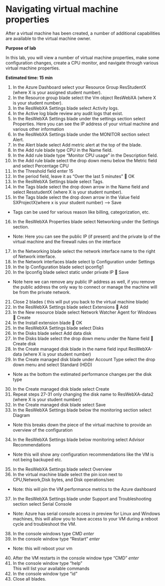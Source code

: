 # Navigating virtual machine properties

After a virtual machine has been created, a number of additional capabilities are available to the virtual machine owner.

**Purpose of lab**

In this lab, you will view a number of virtual machine properties, make some configuration changes, create a CPU monitor, and navigate through various virtual machine properties.

**Estimated time: 15 min**

1. In the Azure Dashboard select your Resource Group ResStudentX (where X is your assigned student number).
2. In the  Resource group blade select the Vm object  ResWebXA (where X is your student number).
3. In the ResWebXA Settings blade select Activity logs.
4. In the Active log blade review any audit logs that exist.
5. In the ResWebXA Settings blade under the settings section select Properties.
Here you can see the IP address of your virtual machine and various other information
6. In the ResWebXA Settings blade under the MONITOR section select Alert.
7. In the Alert blade select Add metric alert at the top of the blade.
8. In the Add rule blade type CPU in the Name field.
9. In the Add rule blade type “Monitor CPU usage” in the Description field.
10. In the Add rule blade select the drop down menu below the Metric field and select Percentage CPU 
11. In the Threshold field enter 15
12. In the period field, leave it as “Over the last 5 minutes”  OK
13. In the ResWebXA Settings blade select Tags.
14. In the Tags blade select the drop down arrow in the Name field and select ResstudentX (where X is your student number).
15. In the Tags blade select the drop down arrow in the Value field SXProjectX(where x is your student number) --> Save

* Tags can be used for various reason like billing, categorization, etc.

16. In the ResWebXA Properties blade select Networking under the Settings section.

* Note: Here you can see the public IP (if present) and the private Ip of the virtual machine and the firewall rules on the interface

17. In the  Networking blade select the network interface name to the right of Network interface.
18. In the  Network interfaces blade select Ip Configuration under Settings
19. In the Ip Configuration blade select ipconfig1
20. In the Ipconfig blade select static under private IP  Save

* Note here we can remove any public IP address as well, if you remove the public address the only way to connect or manage the machine will be from the private network.

21. Close 2 blades ( this will put you back to the virtual machine blade)
22. In the ResWebXA Settings blade select Extensions  Add
23. In the New resource blade select Network Watcher Agent for Windows  Create
24. In the Install extension blade  OK
25. In the ResWebXA Settings blade select Disks 
26. In the Disks blade select Add data disk
27. In the Disks blade select the drop down menu under the Name field  Create disk
28. In the Create managed disk blade in the name field input ResWebXA-data (where X is your student number) 
29. In the Create managed disk blade under Account Type select the drop down menu and  select Standard (HDD)

* Note as the bottom the estimated performance changes per the disk type

30.	In the Create managed disk blade select Create
31. Repeat steps 27-31 only changing the disk name to ResWebXA-data2 (where X is your student number)
32. In the Create managed disk blade select Save 
33. In the ResWebXA Settings blade below the monitoring section select Diagram

* Note this breaks down the piece of the virtual machine to provide an overview of the configuration

34. In the ResWebXA Settings blade below monitoring select Advisor Recommendations

* Note this will show any configuration recommendations like the VM is not being backuped etc.

35. In the ResWebXA Settings blade select Overview
36. In the virtual machine blade select the pin icon next to CPU,Network,Disk bytes, and Disk operations/sec

* Note: this will pin the VM performance metrics to the Azure dashboard

37. In the ResWebXA Settings blade under  Support and Troubleshooting section select Serial Console

* Note: Azure has serial console access in preview for Linux and Windows machines, this will allow you to have access to your VM during a reboot cycle and troubleshoot the VM.

38. In the console windows type CMD *enter*
39. In the console window type “Restart” *enter*

* Note: this will reboot your vm

40. After the VM restarts in the console window type “CMD” *enter*
41. In the console window type “help”  
This will list your available commands
42. In the console window type “id”
43. Close all blades.
